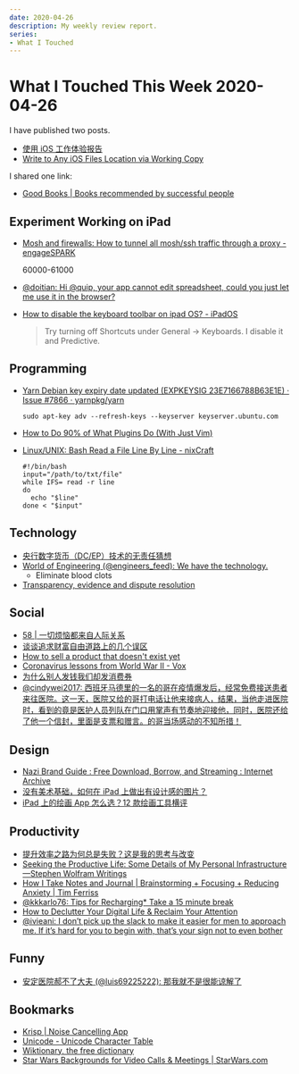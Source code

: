 ```yaml
---
date: 2020-04-26
description: My weekly review report.
series:
- What I Touched
---
```


# What I Touched This Week 2020-04-26

I have published two posts.

* [使用 iOS 工作体验报告](https://blog.iany.me/zh/2020/04/working-on-ios-experience-report/)
* [Write to Any iOS Files Location via Working Copy](https://blog.iany.me/2020/04/write-to-any-ios-files-location-via-working-copy/)

I shared one link:

* [Good Books | Books recommended by successful people](https://www.goodbooks.io)

<!--more-->

## Experiment Working on iPad

* [Mosh and firewalls: How to tunnel all mosh/ssh traffic through a proxy - engageSPARK](https://www.engagespark.com/blog/mosh-through-firewalls/)

    60000-61000

* [@doitian:  Hi @quip, your app cannot edit spreadsheet, could you just let me use it in the browser? ](https://twitter.com/doitian/status/1252041584151080960)
* [How to disable the keyboard toolbar on ipad OS? - iPadOS](https://www.reddit.com/r/iPadOS/comments/f3qxtf/how_to_disable_the_keyboard_toolbar_on_ipad_os/)

    > Try turning off Shortcuts under General -> Keyboards. I disable it and Predictive.

## Programming

* [Yarn Debian key expiry date updated (EXPKEYSIG 23E7166788B63E1E) · Issue #7866 · yarnpkg/yarn](https://github.com/yarnpkg/yarn/issues/7866)

    ```
    sudo apt-key adv --refresh-keys --keyserver keyserver.ubuntu.com
    ```
* [How to Do 90% of What Plugins Do (With Just Vim)](https://www.youtube.com/watch?v=XA2WjJbmmoM)
* [Linux/UNIX: Bash Read a File Line By Line - nixCraft](https://www.cyberciti.biz/faq/unix-howto-read-line-by-line-from-file/)

    ```
    #!/bin/bash
    input="/path/to/txt/file"
    while IFS= read -r line
    do
      echo "$line"
    done < "$input"
    ```

## Technology

* [央行数字货币（DC/EP）技术的无责任猜想](https://zhuanlan.zhihu.com/p/133817993)
* [World of Engineering (@engineers_feed): We have the technology.](https://twitter.com/engineers_feed/status/1252822745999478788)
    * Eliminate blood clots
* [Transparency, evidence and dispute resolution](https://www.benthamsgaze.org/2020/04/21/transparency-evidence-and-dispute-resolution/)

## Social

* [58 | 一切烦恼都来自人际关系](https://mp.weixin.qq.com/s?__biz=MjM5NzEwNjA5Mg==&mid=2648672012&idx=1&sn=8550a3f304887e31b83fa7fb89e277b1&chksm=bef43fcf8983b6d99ea9b2fa9e45ba6fa410fc35e23791089fcf30476d9272ea9c07d86c1efc&token=223595660%E2%8C%A9=zh_CN)
* [谈谈追求财富自由道路上的几个误区](https://www.youtube.com/watch?v=SfyalmV_B_k)
* [How to sell a product that doesn't exist yet](https://zapier.com/blog/sell-a-product-that-doesnt-exist/)
* [Coronavirus lessons from World War II - Vox](https://www.vox.com/2020/4/10/21214980/coronavirus-economy-jobs-ppe)
* [为什么别人发钱我们却发消费券](https://mp.weixin.qq.com/s/aLuW6yF3bH8cy5R62bin6A)
* [@cindywei2017: 西班牙马德里的一名的哥在疫情爆发后，经常免费接送患者来往医院。这一天，医院又给的哥打电话让他来接病人，结果，当他走进医院时，看到的竟是医护人员列队在门口用掌声有节奏地迎接他，同时，医院还给了他一个信封，里面是支票和赠言。的哥当场感动的不知所措！](https://twitter.com/cindywei2017/status/1252700241637396483)

## Design

* [Nazi Brand Guide : Free Download, Borrow, and Streaming : Internet Archive](https://archive.org/details/organisationsbuchdernsdap_201702/page/n117/mode/2up)
* [没有美术基础，如何在 iPad 上做出有设计感的图片？](https://sspai.com/post/60099)
* [iPad 上的绘画 App 怎么选？12 款绘画工具横评](https://sspai.com/post/60052)

## Productivity

* [提升效率之路为何总是失败？这是我的思考与改变](https://sspai.com/post/60079)
* [Seeking the Productive Life: Some Details of My Personal Infrastructure—Stephen Wolfram Writings](https://writings.stephenwolfram.com/2019/02/seeking-the-productive-life-some-details-of-my-personal-infrastructure/)
* [How I Take Notes and Journal | Brainstorming + Focusing + Reducing Anxiety | Tim Ferriss](https://www.youtube.com/watch?v=UFdR8w_R1HA)
* [@kkkarlo76: Tips for Recharging* Take a 15 minute break](https://twitter.com/kkkarlo76/status/1251791598184206336)
* [How to Declutter Your Digital Life & Reclaim Your Attention](https://doist.com/blog/digital-declutter/)
* [@ivieani: I don’t pick up the slack to make it easier for men to approach me. If it’s hard for you to begin with, that’s your sign not to even bother](https://twitter.com/ivieani/status/1251384328497610752)

## Funny

* [安定医院郝不了大夫 (@luis69225222): 那我就不是很能谅解了](https://twitter.com/luis69225222/status/1251852887484854272)

## Bookmarks

* [Krisp | Noise Cancelling App](https://krisp.ai)
* [Unicode - Unicode Character Table](https://unicode-table.com/en/blocks/)
* [Wiktionary, the free dictionary](https://en.m.wiktionary.org/wiki/Wiktionary:Main_Page)
* [Star Wars Backgrounds for Video Calls & Meetings | StarWars.com](https://www.starwars.com/news/star-wars-backgrounds)

